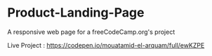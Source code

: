 # Product-Landing-Page

A responsive web page for a freeCodeCamp.org's project

Live Project : https://codepen.io/mouatamid-el-arquam/full/ewKZPE
